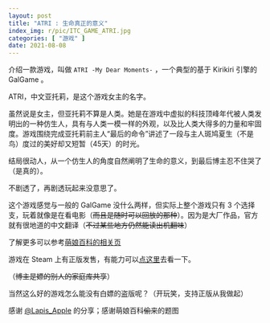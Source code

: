 ```yaml
---
layout: post
title: "ATRI : 生命真正的意义"
index_img: r/pic/ITC_GAME_ATRI.jpg
categories: [ "游戏" ]
date: 2021-08-08
---
```


介绍一款游戏，叫做 `ATRI -My Dear Moments-` ，一个典型的基于 Kirikiri 引擎的 GalGame 。<!--MORE-->

ATRI，中文亚托莉，是这个游戏女主的名字。

虽然说是女主，但亚托莉不算是人类。她是在游戏中虚拟的科技顶峰年代被人类发明出的一种仿生人，具有与人类一模一样的外观，以及比人类大得多的力量和牢固度。游戏围绕完成亚托莉前主人“最后的命令”讲述了一段与主人斑鸠夏生（不是鸟）度过的美好却又短暂（45天）的时光。

结局很动人，从一个仿生人的角度自然阐明了生命的意义，到最后博主忍不住哭了（是真的）。

不剧透了，再剧透玩起来没意思了。

这个游戏感觉与一般的 GalGame 没什么两样，但实际上整个游戏只有 3 个选择支，玩着就像是在看电影（~~而且是随时可以回放的那种~~）。因为是大厂作品，官方就有很地道的中文翻译（~~不过某些地方仍然能读出机翻味~~）

了解更多可以参考[萌娘百科的相关页](https://zh.moegirl.org.cn/ATRI_-My_Dear_Moments-)

游戏在 Steam 上有正版发售，有能力可以[点这里](https://store.steampowered.com/app/1230140/ATRI_My_Dear_Moments)去看一下。

（~~博主是嫖的别人的家庭库共享~~）

当然这么好的游戏怎么能没有白嫖的盗版呢？（开玩笑，支持正版从我做起）

感谢 [@Lapis_Apple](https://t.me/LapiS_aPple) 的分享；感谢萌娘百科~~偷来~~的题图
